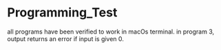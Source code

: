 # Programming_Test

all programs have been verified to work in macOs terminal.
in program 3, output returns an error if input is given 0.
